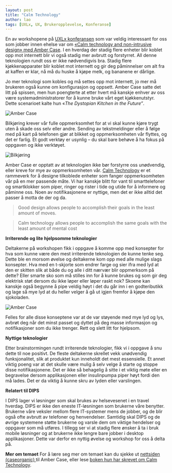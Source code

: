 ```yaml
---
layout: post
title: "Calm Technology"
author: lao
tags: [UXLx, UX, Brukeropplevelse, Konferanse]
---
```

En av workshopene på [UXLx konferansen](https://www.ux-lx.com/) som var veldig interessant for oss som jobber innen ehelse var om [«Calm technology and non-intrusive design» med Amber Case](https://www.ux-lx.com/speakers/amber_case.html#workshop). I en hverdag der stadig flere enheter blir koblet opp mot internett blir vi også stadig mer avbrutt og forstyrret. 
All denne teknologien rundt oss er ikke nødvendigvis bra. Stadig flere kjøkkenapparater blir koblet mot internett og gir deg påminnelser om alt fra at kaffen er klar, nå må du huske å kjøpe melk, og bananene er dårlige.

Jo mer teknologi som kobles og må settes opp mot internett, jo mer må brukeren også kunne om konfigurasjon og oppsett. Amber Case satte det litt på spissen, men hun poengterte at etter hvert må kanskje enhver av oss være systemadministratorer for å kunne bruke vårt eget kjøkkenutstyr. Dette scenarioet kalte hun «*The Dystopian Kitchen in the Future”*.

![Amber Case](../../../img/lao/amber.jpg) 

<!--more-->

Bilkjøring krever vår fulle oppmerksomhet for at vi skal kunne kjøre trygt uten å skade oss selv eller andre. Sending av tekstmeldinger eller å følge med på kart på telefonen gjør at blikket og oppmerksomheten vår flyttes, og det er farlig. Et godt verktøy er usynlig – du skal bare behøve å ha fokus på oppgaven og ikke verktøyet. 


![Bilkjøring](../../../img/lao/calm-tech-car.jpg) 

Amber Case er opptatt av at teknologien ikke bør forstyrre oss unødvendig, eller kreve for mye av oppmerksomheten vår. [Calm Technology](http://www.calmtech.com/) er et rammeverk for å designe tilkoblede enheter som fanger oppmerksomheten vår på en mer passende måte. Vi har kanskje blitt for vant til smarttelefoner og smartklokker som piper, ringer og rister i tide og utide for å informere og påminne oss. Noen av notifikasjonene er nyttige, men det er ikke alltid det passer å motta de der og da. 

> Good design allows people to accomplish their goals in the least amount of moves.

> Calm technology allows people to accomplish the same goals with the least amount of mental cost


**Irriterende og lite hjelpsomme teknologier**

Deltakerne på workshopen fikk i oppgave å komme opp med konsepter for hva som kunne være den mest irriterende teknologien de kunne tenke seg. Dette ble en morsom øvelse og deltakerne kom opp med alle mulige slags konsepter. Hva med en t-skjorte som endrer farge og sier ifra med lyd at den er skitten slik at både du og alle i ditt nærvær blir oppmerksom på dette? Eller smarte sko som må stilles inn for å kunne brukes og som gir deg elektrisk støt dersom du ikke løper eller løper raskt nok? Skoene kan kanskje også begynne å pipe veldig høyt i det du går inn i en godteributikk og lage så mye lyd at du heller velger å gå ut igjen fremfor å kjøpe den sjokoladen.

![Amber Case](../../../img/lao/calm-tech-notater.png) 

Felles for alle disse konseptene var at de var støyende med mye lyd og lys, avbrøt deg når det minst passet og dyttet på deg masse informasjon og notifikasjoner som du ikke trenger. Rett og slett litt for hjelpsom. 

**Nyttige teknologier**

Etter brainstormingen rundt irriterende teknologier, fikk vi i oppgave å snu dette til noe positivt. De fleste deltakerne skrellet vekk unødvendig funksjonalitet, slik at produktet kun inneholdt det mest essensielle. Et annet viktig poeng var at det skulle være mulig å selv velge å starte og stoppe disse notifikasjonene. Det er ikke så behagelig å sitte i et viktig møte eller en begravelse dersom applikasjonen eller insulinpumpa piper høyt fordi den må lades. Det er da viktig å kunne skru av lyden eller varslingen.

**Relatert til DIPS**

I DIPS lager vi løsninger som skal brukes av helsevesenet i en travel hverdag. DIPS er ikke den eneste IT-løsningen som brukerne våre benytter. Brukerne våre veksler mellom flere IT-systemer mens de jobber, og de blir også ofte avbrutt av telefoner og henvendelser. Samtidig skal DIPS og de øvrige systemene støtte brukerne og varsle dem om viktige hendelser og oppgaver som må utføres. I tillegg ser vi at stadig flere ønsker å ta i bruk mobile løsninger og at brukerne ikke lengre bare jobber i desktop applikasjoner. Dette var derfor en nyttig øvelse og workshop for oss å delta på.

**Mer om temaet**
For å lære seg mer om temaet kan du sjekke ut [nettsiden (caseorganic) ](http://caseorganic.com/) til Amber Case, eller lese [boken hun har skrevet om Calm Technology](http://shop.oreilly.com/product/0636920039747.do).

